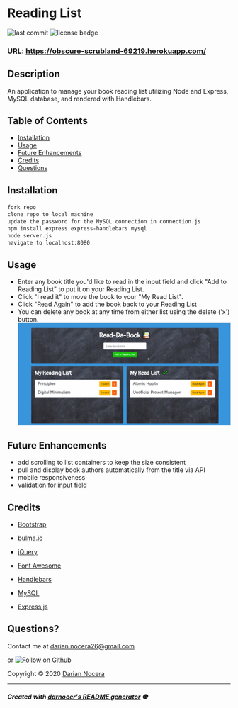 # Reading List

![last commit](https://img.shields.io/github/last-commit/darnocer/Node-Express-Handlebars-Reading-List?style=flat-square) ![license badge](https://img.shields.io/github/license/darnocer/Node-Express-Handlebars-Reading-List?style=flat-square)

### URL: https://obscure-scrubland-69219.herokuapp.com/

## Description

An application to manage your book reading list utilizing Node and Express, MySQL database, and rendered with Handlebars.

## Table of Contents

- [Installation](#installation)
- [Usage](#usage)
- [Future Enhancements](#future-enhancements)
- [Credits](#Credits)
- [Questions](#questions)

## Installation

```
fork repo
clone repo to local machine
update the password for the MySQL connection in connection.js
npm install express express-handlebars mysql
node server.js
navigate to localhost:8080
```

## Usage

- Enter any book title you'd like to read in the input field and click "Add to Reading List" to put it on your Reading List.
- Click "I read it" to move the book to your "My Read List".
- Click "Read Again" to add the book back to your Reading List
- You can delete any book at any time from either list using the delete ('x') button.
  ![demo](public/assets/images/demo.gif)

## Future Enhancements

- add scrolling to list containers to keep the size consistent
- pull and display book authors automatically from the title via API
- mobile responsiveness
- validation for input field

## Credits

- [Bootstrap](https://getbootstrap.com/)

- [bulma.io](https://bulma.io)

- [jQuery](https://api.jquery.com/)

- [Font Awesome](https://fontawesome.com/)

- [Handlebars](https://www.npmjs.com/package/handlebars)

- [MySQL](https://www.npmjs.com/package/mysql)

- [Express.js](https://www.npmjs.com/package/express)

## Questions?

Contact me at [darian.nocera26@gmail.com](mailto:darian.nocera26@gmail.com)

or [![Follow on Github](https://img.shields.io/github/followers/darnocer?label=Follow&style=social)](http://www.github.com/darnocer)

Copyright © 2020 [Darian Nocera](http://www.github.com/darnocer)

---

##### _Created with [darnocer's README generator](https://github.com/darnocer/Node.js-and-ES6-README-Generator)_ 👽
